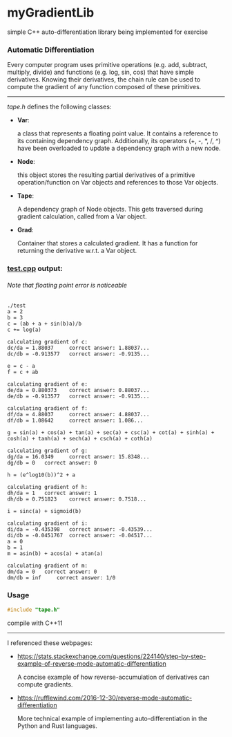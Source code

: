 # myGradientLib
simple C++ auto-differentiation library being implemented for exercise

### Automatic Differentiation

Every computer program uses primitive operations (e.g. add, subtract, multiply, divide) and functions (e.g. log, sin, cos) that have simple derivatives. Knowing their derivatives, the chain rule can be used to compute the gradient of any function composed of these primitives.

---

*tape.h* defines the following classes:

- __Var__:

   a class that represents a floating point value. It contains a reference to its containing dependency graph. Additionally, its operators (+, -, *, /, ^) have been overloaded to update a dependency graph with a new node.
   
- __Node__: 

   this object stores the resulting partial derivatives of a primitive operation/function on Var objects and references to those Var objects.
   
- __Tape__:

   A dependency graph of Node objects. This gets traversed during gradient calculation, called from a Var object.
   
- __Grad__:

   Container that stores a calculated gradient. It has a function for returning the derivative w.r.t. a Var object.
   
### [test.cpp](https://github.com/Btsan/myGradientLib/blob/master/test.cpp) output:
###### Note that floating point error is noticeable
```
./test
a = 2
b = 3
c = (ab + a + sin(b)a)/b
c += log(a)

calculating gradient of c:
dc/da = 1.88037 	correct answer: 1.88037...
dc/db = -0.913577 	correct answer: -0.9135...

e = c - a
f = c + ab

calculating gradient of e:
de/da = 0.880373 	correct answer: 0.88037...
de/db = -0.913577 	correct answer: -0.9135...

calculating gradient of f:
df/da = 4.88037 	correct answer: 4.88037...
df/db = 1.08642 	correct answer: 1.086...

g = sin(a) + cos(a) + tan(a) + sec(a) + csc(a) + cot(a) + sinh(a) + cosh(a) + tanh(a) + sech(a) + csch(a) + coth(a)

calculating gradient of g:
dg/da = 16.0349 	correct answer: 15.8348...
dg/db = 0 	correct answer: 0

h = (e^log10(b))^2 + a

calculating gradient of h:
dh/da = 1 	correct answer: 1
dh/db = 0.751823 	correct answer: 0.7518...

i = sinc(a) + sigmoid(b)

calculating gradient of i:
di/da = -0.435398 	correct answer: -0.43539...
di/db = -0.0451767 	correct answer: -0.04517...
a = 0
b = 1
m = asin(b) + acos(a) + atan(a)

calculating gradient of m:
dm/da = 0 	correct answer: 0
dm/db = inf 	correct answer: 1/0
```

### Usage

```c
#include "tape.h"
```
compile with C++11

---

I referenced these webpages:
- <https://stats.stackexchange.com/questions/224140/step-by-step-example-of-reverse-mode-automatic-differentiation>

   A concise example of how reverse-accumulation of derivatives can compute gradients.
- <https://rufflewind.com/2016-12-30/reverse-mode-automatic-differentiation>

   More technical example of implementing auto-differentiation in the Python and Rust languages.
